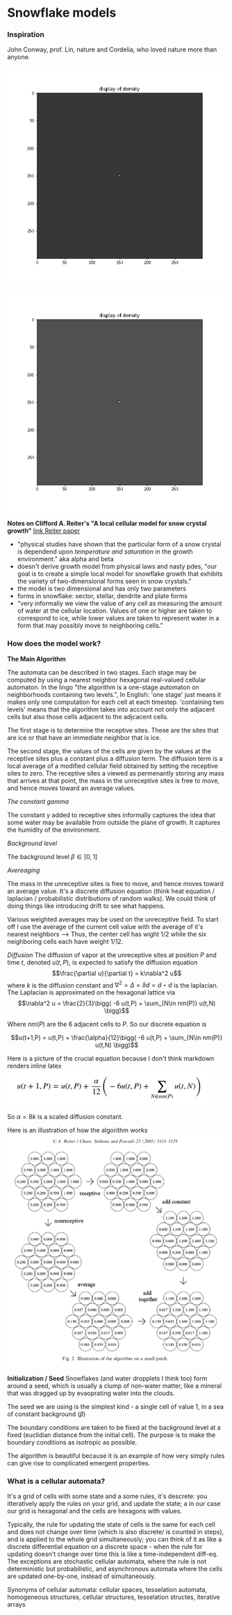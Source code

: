 # Snowflake models
### Inspiration
John Conway, prof. Lin, nature and Cordelia, who loved nature more than anyone.

![alpha=2.43 beta=0.35 gamma=0.001 n=300](snowflake_pngs_alpha=2.43_beta=0.35_gamma=0.001/snowflake_alph2.43_beta0.35_gamma0.001_n300.gif)

![snowflake_alpha=2.43_beta=0.45_gamma=0.003](snowflake_pngs_alpha=2.43_beta=0.45_gamma=0.003/snowflake_alpha=2.43_beta=0.45_gamma=0.003.gif)


**Notes on Clifford A. Reiter's "A local cellular model for snow crystal growth"**
[link Reiter paper](https://patarnott.com/pdf/SnowCrystalGrowth.pdf)

- "physical studies have shown that the particular form of a snow crystal is dependend upon *temperature and saturation* in the growth environment." aka alpha and beta
- doesn't derive growth model from physical laws and nasty pdes, "our goal is to create a simple local model for snowflake growth that exhibits the variety of two-dimensional forms seen in snow crystals."
- the model is two dimensional and has only two parameters
- forms in snowflake: sector, stellar, dendrite and plate forms
- "very informally we view the value of any cell as measuring the amount of water at the cellular location. Values of one or higher are taken to correspond to ice, while lower values are taken to represent water in a form that may possibly move to neighboring cells."

### How does the model work?
**The Main Algorithm**

The automata can be described in two stages. Each stage may be computed by using a nearest neighbor hexagonal real-valued cellular automaton. In the lingo "the algorithm is a one-stage automaton on neighborhoods containing two levels.", In English: 'one stage' just means it makes only one computation for each cell at each timestep. 'containing two levels' means that the algorithm takes into account not only the adjacent cells but also those cells adjacent to the adjcacent cells.

The first stage is to determine the receptive sites. These are the sites that are ice or that have an immediate neighbor that is ice. 

The second stage, the values of the cells are given by the values at the receptive sites plus a constant plus a diffusion term. The diffusion term is a local average of a modified cellular field obtained by setting the receptive sites to zero. The receptive sites a viewed as permenantly storing any mass that arrives at that point, the mass in the unreceptive sites is free to move, and hence moves toward an average values.

*The constant gamma*

The constant $\gamma$ added to receptive sites informally captures the idea that some water may be available from outside the plane of growth. It captures the humidity of the environment.

*Background level*

The background level $\beta\in[0,1]$

*Avereaging*

The mass in the unreceptive sites is free to move, and hence moves toward an average value. It's a discrete diffusion equation (think heat equation / laplacian / probabilistic distributions of random walks). We could think of doing things like introducing drift to see what happens. 

Various weighted averages may be used on the unreceptive field. To start off I use the average of the current cell value with the average of it's nearest neighbors --> Thus, the center cell has wight 1/2 while the six neighboring cells each have weight 1/12.

*Diffusion*
The diffusion of vapor at the unreceptive sites at position $P$ and time $t$, denoted $u(t,P)$, is expected to satisfy the diffusion equation
$$\frac{\partial u}{\partial t} = k\nabla^2 u$$
where $k$ is the diffusion constant and $\nabla^2 = \Delta = \delta d = d\star d$ is the laplacian. The Laplacian is approximated on the hexagonal lattice via
$$\nabla^2 u = \frac{2}{3}\bigg( -6 u(t,P) + \sum_{N\in nm(P)} u(t,N) \bigg)$$

Where $nm(P)$ are the 6 adjacent cells to $P$. So our discrete equation is 

$$u(t+1,P) = u(t,P) + \frac{\alpha}{12}\bigg( -6 u(t,P) + \sum_{N\in nm(P)} u(t,N) \bigg)$$

Here is a picture of the crucial equation because I don't think markdown renders inline latex
![the main equation](time_evolution_equation.png)

So $\alpha = 8 k$ is a scaled diffusion constant. 

Here is an illustration of how the algorithm works
![illustration of algorithm on small patch](./illustration_of_algorithm_on_small_patch.png)

**Initialization / Seed**
Snowflakes (and water dropplets I think too) form around a seed, which is usually a clump of non-water matter, like a mineral that was dragged up by evaoprating water into the clouds. 

The seed we are using is the simplest kind - a single cell of value 1, in a sea of constant background ($\beta$)

The boundary conditions are taken to be fixed at the background level at a fixed (euclidian distance from the initial cell). The purpose is to make the boundary conditions as isotropic as possible.


The algorithm is beautiful because it is an example of how very simply rules can give rise to complicated emergent properties.



### What is a cellular automata?
It's a grid of cells with some state and a some rules, it's descrete: you itteratively apply the rules on your grid, and update the state; a in our case our grid is hexagonal and the cells are hexagons with values.

Typically, the rule for updating the state of cells is the same for each cell and does not change over time (which is also discrete/ is counted in steps), and is applied to the whole grid simultaneously; you can think of it as like a discrete differential equation on a discrete space - when the rule for updating doesn't change over time this is like a time-independent diff-eq. The exceptions are stochastic cellular automata, where the rule is not deterministic but probabilistic, and asynchronous automata where the cells are updated one-by-one, instead of simultaneously.

Synonyms of cellular automata: cellular spaces, tesselation automata, homogeneous structures, cellular structures, tesselation structes, iterative arrays



